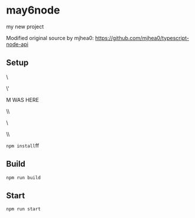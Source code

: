 # may6node

my new project

Modified original source by mjhea0: https://github.com/mjhea0/typescript-node-api

## Setup

































\













































\\\'









M WAS HERE

















































\\\

































\\








\\\






























`npm install`ff












## Build







`npm run build`





## Start

`npm run start`



